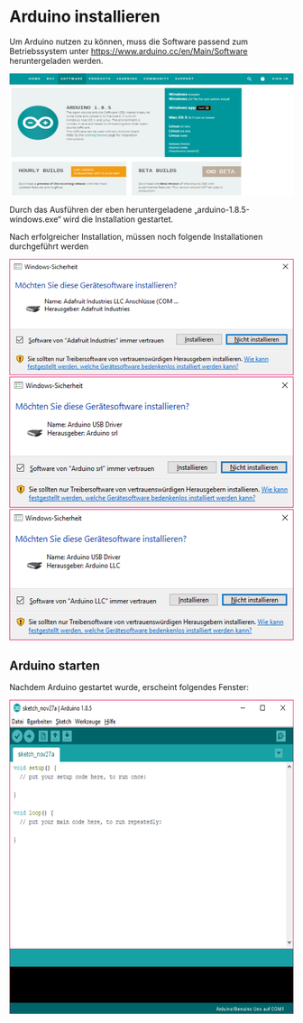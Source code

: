 # Arduino installieren

Um Arduino nutzen zu können, muss die Software passend zum
Betriebssystem unter <https://www.arduino.cc/en/Main/Software>
heruntergeladen werden.

<img src="../../images/Arduino/Arduino_00_Download.png" width="528" height="216"/>




Durch das Ausführen der eben heruntergeladene
„arduino-1.8.5-windows.exe“ wird die Installation gestartet.

Nach erfolgreicher Installation, müssen noch folgende Installationen
durchgeführt werden

<img src="../../images/Arduino/Arduino_01_Geraetesoftware1.png" />


<img src="../../images/Arduino/Arduino_02_Geraetesoftware2.png" width="528" height="232" />

<img src="../../images/Arduino/Arduino_03_Geraetesoftware3.png" width="536" height="232" />  


## Arduino starten

Nachdem Arduino gestartet wurde, erscheint folgendes Fenster:

<img src="../../images/Arduino/Arduino_04_starten.png" width="604" height="557" />